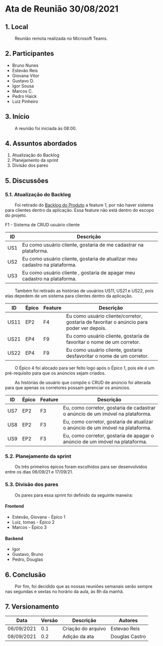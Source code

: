 # Ata de Reunião 30/08/2021
## 1. Local
&emsp;&emsp; Reunião remota realizada no Microsoft Teams.

## 2. Participantes
 - Bruno Nunes
 - Estevão Reis
 - Giovana Vitor
 - Gustavo D.
 - Igor Sousa
 - Marcos C.
 - Pedro Haick
 - Luiz Pinheiro
  
## 3. Início
 &emsp;&emsp; A reunião foi iniciada às 08:00.

## 4. Assuntos abordados
 1. Atualização do Backlog
 2. Planejamento da sprint
 3. Divisão dos pares
   
## 5. Discussões

### 5.1. Atualização do Backlog
 &emsp;&emsp; Foi retirado do [Backlog do Produto](https://unbarqdsw2021-1.github.io/2021.1_G04_Cardeal/modelagem/backlog_do_produto/) a feature 1, por não haver sistema para clientes dentro da aplicação. Essa feature não está dentro do escopo do projeto. 
 
 F1 - Sistema de CRUD usuário cliente

 | ID      | Descrição |
 | ---------- | ------ |
 | US1 | Eu como usuário cliente, gostaria de me cadastrar na plataforma. |
 | US2 | Eu como usuário cliente, gostaria de atualizar meu cadastro na plataforma. |
 | US3 | Eu como usuário cliente , gostaria de apagar meu cadastro na plataforma. |
 
 &emsp;&emsp; Também foi retirado as histórias de usuários US11, US21 e US22, pois elas depedem de um sistema para clientes dentro da aplicação.

 | ID  | Épico  | Feature | Descrição |
 | --- | ------ | ------- | --------- |
 | US11 | EP2 | F4 | Eu como usuário cliente/corretor, gostaria de favoritar o anúncio para poder ver depois. |
 | US21 | EP4 | F9 | Eu como usuário cliente, gostaria de favoritar o nome de um corretor. |
 | US22 | EP4 | F9 | Eu como usuário cliente, gostaria desfavoritar o nome de um corretor. |

 &emsp;&emsp; O Épico 4 foi alocado para ser feito logo após o Épico 1, pois ele é um pré-requisito para que os anúncios sejam criados.

&emsp;&emsp; As histórias de usuário que compõe o CRUD de anúncio foi alterada para que apenas os corretores possam gerenciar os anúncios.

| ID  | Épico  | Feature | Descrição |
| --- | ------ | ------- | --------- |
| US7 | EP2 | F3 | Eu, como corretor, gostaria de cadastrar o anúncio de um imóvel na plataforma. |
| US8 | EP2 | F3 | Eu, como corretor, gostaria de atualizar o anúncio de um imóvel na plataforma. |
| US9 | EP2 | F3 | Eu, como corretor, gostaria de apagar o anúncio de um imóvel na plataforma. |

### 5.2. Planejamento da sprint
  &emsp;&emsp; Os três primeiros épicos foram escolhidos para ser desenvolvidos entre os dias 06/09/21 e 17/09/21.

### 5.3. Divisão dos pares
  &emsp;&emsp; Os pares para essa sprint foi definido da seguinte maneira:

#### Frontend
 - Estevão, Giovana - Épico 1
 - Luiz, tomas - Épico 2
 - Marcos - Épico 3

#### Backend
 - Igor
 - Gustavo, Bruno
 - Pedro, Douglas

## 6. Conclusão
  &emsp;&emsp; Por fim, foi decidido que as nossas reuniões semanais serão sempre nas segundas e sextas no horário da aula, às 8h da manhã.

## 7. Versionamento

| Data       | Versão | Descrição         | Autores       |
| ---------- | ------ | ----------------- | ------------- |
| 06/09/2021 | 0.1    | Criação do arquivo| Estevao Reis  |
| 08/09/2021 | 0.2    | Adição da ata | Douglas Castro  |